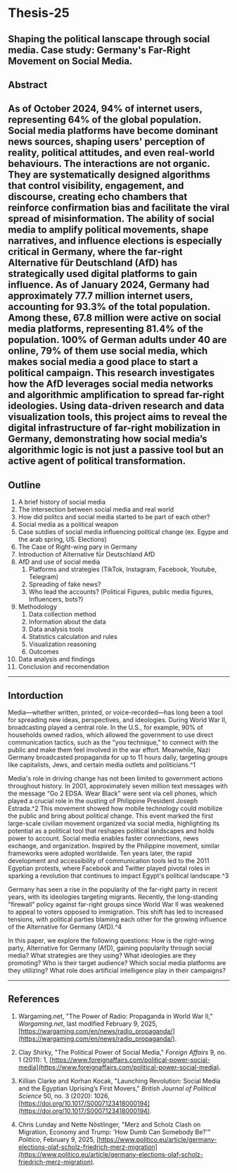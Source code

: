 # Thesis-25

## Shaping the political lanscape through social media. Case study: Germany's Far-Right Movement on Social Media. 

## Abstract

As of October 2024, 94% of internet users, representing 64% of the global population. Social media platforms have become dominant news sources, shaping users' perception of reality, political attitudes, and even real-world behaviours. The interactions are not organic. They are systematically designed algorithms that control visibility, engagement, and discourse, creating echo chambers that reinforce confirmation bias and facilitate the viral spread of misinformation. The ability of social media to amplify political movements, shape narratives, and influence elections is especially critical in Germany, where the far-right Alternative für Deutschland (AfD) has strategically used digital platforms to gain influence.  As of January 2024, Germany had approximately 77.7 million internet users, accounting for 93.3% of the total population. Among these, 67.8 million were active on social media platforms, representing 81.4% of the population. 100% of German adults under 40 are online, 79% of them use social media, which makes social media a good place to start a political campaign. This research investigates how the AfD leverages social media networks and algorithmic amplification to spread far-right ideologies.  Using data-driven research and data visualization tools, this project aims to reveal the digital infrastructure of far-right mobilization in Germany, demonstrating how social media’s algorithmic logic is not just a passive tool but an active agent of political transformation.
---

## Outline
1. A brief history of social media
2. The intersection between social media and real world
3. How did politcs and social media started to be part of each other?
4. Social media as a political weapon
5. Case sutdies of social media influencing political change (ex. Egype and the arab spring, US. Elections)
6. The Case of Right-wing pary in Germany
7. Introduction of Alternative für Deutschland AfD
8. AfD and use of social media
   1. Platforms and strategies (TikTok, Instagram, Facebook, Youtube, Telegram)
   2. Spreading of fake news?
   3. Who lead the accounts? (Political Figures, public media figures, Influencers, bots?)
9. Methodology
   1. Data collection method
   2. Information about the data
   3. Data analysis tools 
   4. Statistics calculation and rules
   5. Visualization reasoning
   6. Outcomes
10. Data analysis and findings
11. Conclusion and recomendation 
---

## Intorduction 
Media—whether written, printed, or voice-recorded—has long been a tool for spreading new ideas, perspectives, and ideologies. During World War II, broadcasting played a central role. In the U.S., for example, 90% of households owned radios, which allowed the government to use direct communication tactics, such as the "you technique," to connect with the public and make them feel involved in the war effort. Meanwhile, Nazi Germany broadcasted propaganda for up to 11 hours daily, targeting groups like capitalists, Jews, and certain media outlets and politicians.^1

Media's role in driving change has not been limited to government actions throughout history. In 2001, approximately seven million text messages with the message “Go 2 EDSA. Wear Black” were sent via cell phones, which played a crucial role in the ousting of Philippine President Joseph Estrada.^2 This movement showed how mobile technology could mobilize the public and bring about political change. This event marked the first large-scale civilian movement organized via social media, highlighting its potential as a political tool that reshapes political landscapes and holds power to account. Social media enables faster connections, news exchange, and organization. Inspired by the Philippine movement, similar frameworks were adopted worldwide. Ten years later, the rapid development and accessibility of communication tools led to the 2011 Egyptian protests, where Facebook and Twitter played pivotal roles in sparking a revolution that continues to impact Egypt's political landscape.^3

Germany has seen a rise in the popularity of the far-right party in recent years, with its ideologies targeting migrants. Recently, the long-standing "firewall" policy against far-right groups since World War II was weakened to appeal to voters opposed to immigration. This shift has led to increased tensions, with political parties blaming each other for the growing influence of the Alternative for Germany (AfD).^4

In this paper, we explore the following questions: How is the right-wing party, Alternative for Germany (AfD), gaining popularity through social media? What strategies are they using? What ideologies are they promoting? Who is their target audience? Which social media platforms are they utilizing? What role does artificial intelligence play in their campaigns?



---
## References

1. Wargaming.net, "The Power of Radio: Propaganda in World War II," *Wargaming.net*, last modified February 9, 2025, [https://wargaming.com/en/news/radio_propaganda/](https://wargaming.com/en/news/radio_propaganda/).

2. Clay Shirky, "The Political Power of Social Media," *Foreign Affairs* 9, no. 1 (2011): 1, [https://www.foreignaffairs.com/political-power-social-media](https://www.foreignaffairs.com/political-power-social-media).

3. Killian Clarke and Korhan Kocak, "Launching Revolution: Social Media and the Egyptian Uprising’s First Movers," *British Journal of Political Science* 50, no. 3 (2020): 1026, [https://doi.org/10.1017/S0007123418000194](https://doi.org/10.1017/S0007123418000194).

4. Chris Lunday and Nette Nöstlinger, "Merz and Scholz Clash on Migration, Economy and Trump: 'How Dumb Can Somebody Be?'" *Politico*, February 9, 2025, [https://www.politico.eu/article/germany-elections-olaf-scholz-friedrich-merz-migration](https://www.politico.eu/article/germany-elections-olaf-scholz-friedrich-merz-migration).
